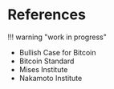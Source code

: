 # References

!!! warning "work in progress"


+ Bullish Case for Bitcoin
+ Bitcoin Standard
+ Mises Institute
+ Nakamoto Institute

